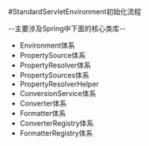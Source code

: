 #StandardServletEnvironment初始化流程

--主要涉及Spring中下面的核心类库--

- Environment体系
- PropertySource体系
- PropertyResolver体系
- PropertySources体系
- PropertyResolverHelper
- ConversionService体系
- Converter体系
- Formatter体系
- ConverterRegistry体系
- FormatterRegistry体系


